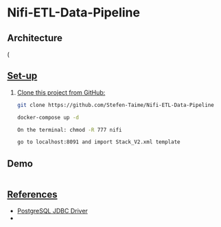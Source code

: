 # Nifi-ETL-Data-Pipeline


## Architecture

(<a href="https://zupimages.net/viewer.php?id=22/13/k20c.jpeg"><img src="https://zupimages.net/up/22/13/k20c.jpeg" alt="" />

## Set-up

1. Clone this project from GitHub:

    ```bash
    git clone https://github.com/Stefen-Taime/Nifi-ETL-Data-Pipeline
    
    docker-compose up -d
    
    On the terminal: chmod -R 777 nifi
    
    go to localhost:8091 and import Stack_V2.xml template
    ```




## Demo

<a href="https://zupimages.net/viewer.php?id=22/13/u61j.png"><img src="https://zupimages.net/up/22/13/u61j.png" alt="" />

## References

- [PostgreSQL JDBC Driver](https://jdbc.postgresql.org/download.html)
- 
